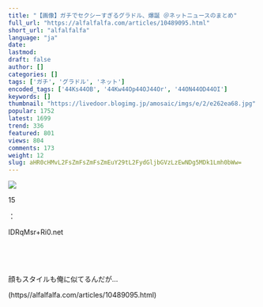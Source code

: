 ```yaml
---
title: "【画像】ガチでセクシーすぎるグラドル、爆誕 ＠ネットニュースのまとめ"
full_url: "https://alfalfalfa.com/articles/10489095.html"
short_url: "alfalfalfa"
language: "ja"
date: 
lastmod: 
draft: false
author: []
categories: []
tags: ['ガチ', 'グラドル', 'ネット']
encoded_tags: ['44Ks44OB', '44Kw44Op44OJ44Or', '44ON44OD44OI']
keywords: []
thumbnail: "https://livedoor.blogimg.jp/amosaic/imgs/e/2/e262ea68.jpg"
popular: 1752
latest: 1699
trend: 336
featured: 801
views: 804
comments: 173
weight: 12
slug: aHR0cHMvL2FsZmFsZmFsZmEuY29tL2FydGljbGVzLzEwNDg5MDk1Lmh0bWw=
---
```


![](https://livedoor.blogimg.jp/amosaic/imgs/e/2/e262ea68.jpg)

<div><p class='res_info'><p class='res_num'>15</p>：<p class='res_name'></p><p class='res_matome'><p class='res_id'>IDRqMsr+Ri0.net</p></p></p><br> <p class='in_ads'></p><br> <p>顔もスタイルも俺に似てるんだが…</p></div>

(https//alfalfalfa.com/articles/10489095.html)
